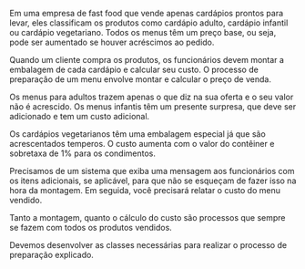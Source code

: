 Em uma empresa de fast food que vende apenas cardápios prontos para levar, eles classificam os produtos como cardápio adulto, cardápio infantil ou cardápio vegetariano. Todos os menus têm um preço base, ou seja, pode ser aumentado se houver acréscimos ao pedido.


Quando um cliente compra os produtos, os funcionários devem montar a embalagem de cada cardápio e calcular seu custo. O processo de preparação de um menu envolve montar e calcular o preço de venda.


Os menus para adultos trazem apenas o que diz na sua oferta e o seu valor não é acrescido. Os menus infantis têm um presente surpresa, que deve ser adicionado e tem um custo adicional.


Os cardápios vegetarianos têm uma embalagem especial já que são acrescentados temperos. O custo aumenta com o valor do contêiner e sobretaxa de 1% para os condimentos.


Precisamos de um sistema que exiba uma mensagem aos funcionários com os itens adicionais, se aplicável, para que não se esqueçam de fazer isso na hora da montagem. Em seguida, você precisará relatar o custo do menu vendido.


Tanto a montagem, quanto o cálculo do custo são processos que sempre se fazem com todos os produtos vendidos.


Devemos desenvolver as classes necessárias para realizar o processo de preparação explicado.
